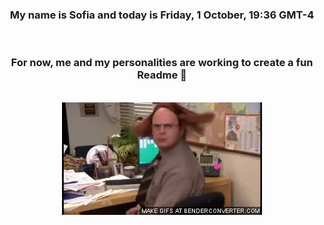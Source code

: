 


<div align="center">
<h3 >My name is Sofia and today is Friday, 1 October, 19:36 GMT-4</h3><br>
<h3 >For now, me and my personalities are working to create a fun Readme 👋
</h3><br>
<img src='img/dwight.gif' alt='working...'/>
</div>
